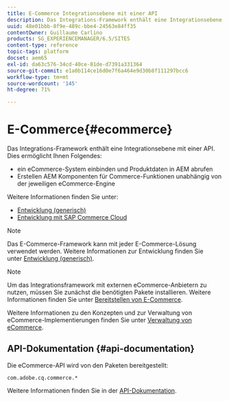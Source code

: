 ```yaml
---
title: E-Commerce Integrationsebene mit einer API
description: Das Integrations-Framework enthält eine Integrationsebene mit einer API.
uuid: 48e01bbb-8f9e-489c-bbe4-24563e84ff35
contentOwner: Guillaume Carlino
products: SG_EXPERIENCEMANAGER/6.5/SITES
content-type: reference
topic-tags: platform
docset: aem65
exl-id: da63c576-34cd-40ce-81de-d7391a331364
source-git-commit: e1a0b114ce16d0e7f6a464e9d30b8f111297bcc6
workflow-type: tm+mt
source-wordcount: '145'
ht-degree: 71%

---
```


# E-Commerce{#ecommerce}

Das Integrations-Framework enthält eine Integrationsebene mit einer API. Dies ermöglicht Ihnen Folgendes:

* ein eCommerce-System einbinden und Produktdaten in AEM abrufen
* Erstellen AEM Komponenten für Commerce-Funktionen unabhängig von der jeweiligen eCommerce-Engine

Weitere Informationen finden Sie unter:

* [Entwicklung (generisch)](/help/commerce/cif-classic/developing/generic.md)
* [Entwicklung mit SAP Commerce Cloud](/help/commerce/cif-classic/developing/sap-commerce-cloud.md)

>[!NOTE]
>
>Das E-Commerce-Framework kann mit jeder E-Commerce-Lösung verwendet werden. Weitere Informationen zur Entwicklung finden Sie unter [Entwicklung (generisch)](/help/commerce/cif-classic/developing/generic.md).

>[!NOTE]
>
>Um das Integrationsframework mit externen eCommerce-Anbietern zu nutzen, müssen Sie zunächst die benötigten Pakete installieren. Weitere Informationen finden Sie unter [Bereitstellen von E-Commerce](/help/commerce/cif-classic/deploying/ecommerce.md).
>
>Weitere Informationen zu den Konzepten und zur Verwaltung von eCommerce-Implementierungen finden Sie unter [Verwaltung von eCommerce](/help/commerce/cif-classic/administering/ecommerce.md).

## API-Dokumentation {#api-documentation}

Die eCommerce-API wird von den Paketen bereitgestellt:

`com.adobe.cq.commerce.*`

Weitere Informationen finden Sie in der [API-Dokumentation](https://helpx.adobe.com/experience-manager/6-5/sites/developing/using/reference-materials/javadoc/index.html).
